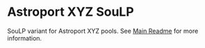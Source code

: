 # Astroport XYZ SouLP
SouLP variant for Astroport XYZ pools. See [Main Readme](../../README.md) for more information.
